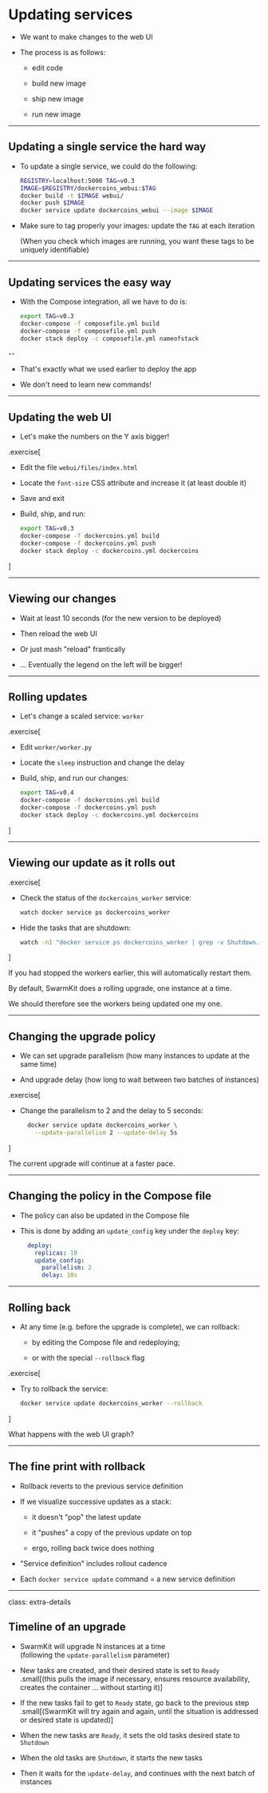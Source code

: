 # Updating services

- We want to make changes to the web UI

- The process is as follows:

  - edit code

  - build new image

  - ship new image

  - run new image

---

## Updating a single service the hard way

- To update a single service, we could do the following:
  ```bash
  REGISTRY=localhost:5000 TAG=v0.3
  IMAGE=$REGISTRY/dockercoins_webui:$TAG
  docker build -t $IMAGE webui/
  docker push $IMAGE
  docker service update dockercoins_webui --image $IMAGE
  ```

- Make sure to tag properly your images: update the `TAG` at each iteration

  (When you check which images are running, you want these tags to be uniquely identifiable)

---

## Updating services the easy way

- With the Compose integration, all we have to do is:
  ```bash
  export TAG=v0.3
  docker-compose -f composefile.yml build
  docker-compose -f composefile.yml push
  docker stack deploy -c composefile.yml nameofstack
  ```

--

- That's exactly what we used earlier to deploy the app

- We don't need to learn new commands!

---

## Updating the web UI

- Let's make the numbers on the Y axis bigger!

.exercise[

- Edit the file `webui/files/index.html`

- Locate the `font-size` CSS attribute and increase it (at least double it)

- Save and exit

- Build, ship, and run:
  ```bash
  export TAG=v0.3
  docker-compose -f dockercoins.yml build
  docker-compose -f dockercoins.yml push
  docker stack deploy -c dockercoins.yml dockercoins
  ```

]

---

## Viewing our changes

- Wait at least 10 seconds (for the new version to be deployed)

- Then reload the web UI

- Or just mash "reload" frantically

- ... Eventually the legend on the left will be bigger!

---

## Rolling updates

- Let's change a scaled service: `worker`

.exercise[

- Edit `worker/worker.py`

- Locate the `sleep` instruction and change the delay

- Build, ship, and run our changes:
  ```bash
  export TAG=v0.4
  docker-compose -f dockercoins.yml build
  docker-compose -f dockercoins.yml push
  docker stack deploy -c dockercoins.yml dockercoins
  ```

]

---

## Viewing our update as it rolls out

.exercise[

- Check the status of the `dockercoins_worker` service:
  ```bash
  watch docker service ps dockercoins_worker
  ```

- Hide the tasks that are shutdown:
  ```bash
  watch -n1 "docker service ps dockercoins_worker | grep -v Shutdown.*Shutdown"
  ```

]

If you had stopped the workers earlier, this will automatically restart them.

By default, SwarmKit does a rolling upgrade, one instance at a time.

We should therefore see the workers being updated one my one.

---

## Changing the upgrade policy

- We can set upgrade parallelism (how many instances to update at the same time)

- And upgrade delay (how long to wait between two batches of instances)

.exercise[

- Change the parallelism to 2 and the delay to 5 seconds:
  ```bash
    docker service update dockercoins_worker \
      --update-parallelism 2 --update-delay 5s
  ```

]

The current upgrade will continue at a faster pace.

---

## Changing the policy in the Compose file

- The policy can also be updated in the Compose file

- This is done by adding an `update_config` key under the `deploy` key:

  ```yaml
    deploy:
      replicas: 10
      update_config:
        parallelism: 2
        delay: 10s
  ```

---

## Rolling back

- At any time (e.g. before the upgrade is complete), we can rollback:

  - by editing the Compose file and redeploying;

  - or with the special `--rollback` flag

.exercise[

- Try to rollback the service:
  ```bash
  docker service update dockercoins_worker --rollback
  ```

]

What happens with the web UI graph?

---

## The fine print with rollback

- Rollback reverts to the previous service definition

- If we visualize successive updates as a stack:

  - it doesn't "pop" the latest update

  - it "pushes" a copy of the previous update on top

  - ergo, rolling back twice does nothing

- "Service definition" includes rollout cadence

- Each `docker service update` command = a new service definition

---

class: extra-details

## Timeline of an upgrade

- SwarmKit will upgrade N instances at a time
  <br/>(following the `update-parallelism` parameter)

- New tasks are created, and their desired state is set to `Ready`
  <br/>.small[(this pulls the image if necessary, ensures resource availability, creates the container ... without starting it)]

- If the new tasks fail to get to `Ready` state, go back to the previous step
  <br/>.small[(SwarmKit will try again and again, until the situation is addressed or desired state is updated)]

- When the new tasks are `Ready`, it sets the old tasks desired state to `Shutdown`

- When the old tasks are `Shutdown`, it starts the new tasks

- Then it waits for the `update-delay`, and continues with the next batch of instances
